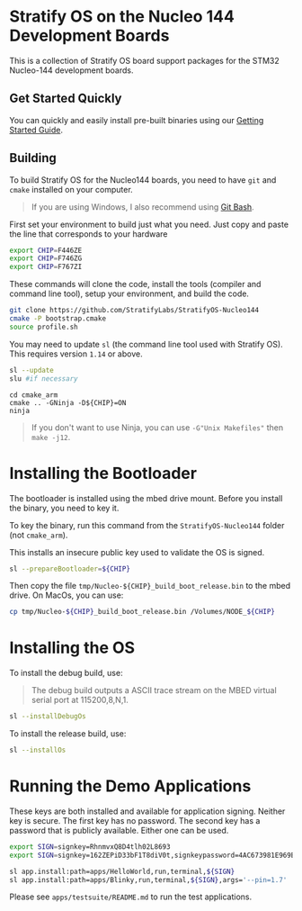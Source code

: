 # Stratify OS on the Nucleo 144 Development Boards

This is a collection of Stratify OS board support packages for the STM32 Nucleo-144 development boards.

## Get Started Quickly

You can quickly and easily install pre-built binaries using our [Getting Started Guide](https://docs.stratifylabs.dev/docs/stratify-os/getting-started/hardware/nucleo-144).

## Building

To build Stratify OS for the Nucleo144 boards, you need to have `git` and `cmake` installed on your computer.

> If you are using Windows, I also recommend using [Git Bash](https://gitforwindows.org/).

First set your environment to build just what you need. Just copy and paste the line that corresponds to your hardware

```bash
export CHIP=F446ZE
export CHIP=F746ZG
export CHIP=F767ZI
```

These commands will clone the code, install the tools (compiler and command line tool), setup your environment, and build the code.

```bash
git clone https://github.com/StratifyLabs/StratifyOS-Nucleo144
cmake -P bootstrap.cmake
source profile.sh
```

You may need to update `sl` (the command line tool used with Stratify OS). This requires version `1.14` or above.

```bash
sl --update
slu #if necessary
```

```
cd cmake_arm
cmake .. -GNinja -D${CHIP}=ON
ninja
```
>If you don't want to use Ninja, you can use `-G"Unix Makefiles"` then `make -j12`.

# Installing the Bootloader

The bootloader is installed using the mbed drive mount. Before you install the binary, you need to key it.

To key the binary, run this command from the `StratifyOS-Nucleo144` folder (not `cmake_arm`).

This installs an insecure public key used to validate the OS is signed.

```bash
sl --prepareBootloader=${CHIP}
```

Then copy the file `tmp/Nucleo-${CHIP}_build_boot_release.bin` to the mbed drive. On MacOs, you can use:

```bash
cp tmp/Nucleo-${CHIP}_build_boot_release.bin /Volumes/NODE_${CHIP}
```

# Installing the OS

To install the debug build, use:

> The debug build outputs a ASCII trace stream on the MBED virtual serial port at 115200,8,N,1.

```bash
sl --installDebugOs
```

To install the release build, use:

```bash
sl --installOs
```

# Running the Demo Applications

These keys are both installed and available for application signing. Neither key is secure. The first key has no password. The second key has a password that is publicly available. Either one can be used.

```bash
export SIGN=signkey=RhnmvxQ8D4tlh02L8693
export SIGN=signkey=162ZEPiD33bF1T8diV0t,signkeypassword=4AC673981E969BBC9C33933800960A7F57EC0F9036CAABB2E1CF09402E9B391E
```

```bash
sl app.install:path=apps/HelloWorld,run,terminal,${SIGN}
sl app.install:path=apps/Blinky,run,terminal,${SIGN},args='--pin=1.7'
```

Please see `apps/testsuite/README.md` to run the test applications.
